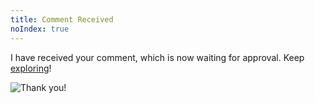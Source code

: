 ```yaml
---
title: Comment Received
noIndex: true
---
```


I have received your comment, which is now waiting for approval. Keep [exploring](/more/)!

![](cdn:/2021-01-lovers-coffee?class=br "Thank you!")
